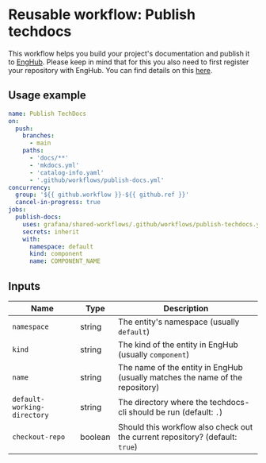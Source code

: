 # Reusable workflow: Publish techdocs

This workflow helps you build your project's documentation and publish it to [EngHub](https://enghub.grafana-ops.net).
Please keep in mind that for this you also need to first register your repository with EngHub.
You can find details on this [here](https://enghub.grafana-ops.net/docs/default/component/enghub/user-guides/add-gh-repo/).

## Usage example

```yaml
name: Publish TechDocs
on:
  push:
    branches:
      - main
    paths:
      - 'docs/**'
      - 'mkdocs.yml'
      - 'catalog-info.yaml'
      - '.github/workflows/publish-docs.yml'
concurrency:
  group: '${{ github.workflow }}-${{ github.ref }}'
  cancel-in-progress: true
jobs:
  publish-docs:
    uses: grafana/shared-workflows/.github/workflows/publish-techdocs.yaml@main
    secrets: inherit
    with:
      namespace: default
      kind: component
      name: COMPONENT_NAME
```

## Inputs

| Name | Type | Description |
|-|-|-|
| `namespace` | string | The entity's namespace (usually `default`) |
| `kind` | string | The kind of the entity in EngHub (usually `component`) |
| `name` | string | The name of the entity in EngHub (usually matches the name of the repository) |
| `default-working-directory` | string | The directory where the techdocs-cli should be run (default: `.`) |
| `checkout-repo` | boolean | Should this workflow also check out the current repository? (default: `true`) |
